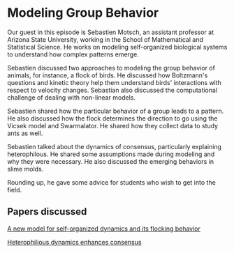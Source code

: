# Modeling Group Behavior

Our guest in this episode is Sebastien Motsch, an assistant professor at Arizona State University, working in the School of Mathematical and Statistical Science. He works on modeling self-organized biological systems to understand how complex patterns emerge. 

Sebastien discussed two approaches to modeling the group behavior of animals, for instance, a flock of birds. He discussed how Boltzmann's questions and kinetic theory help them understand birds' interactions with respect to velocity changes. Sebastian also discussed the computational challenge of dealing with non-linear models.

Sebastien shared how the particular behavior of a group leads to a pattern. He also discussed how the flock determines the direction to go using the Vicsek model and Swarmalator. He shared how they collect data to study ants as well. 

Sebastien talked about the dynamics of consensus, particularly explaining heterophilous. He shared some assumptions made during modeling and why they were necessary. He also discussed the emerging behaviors in slime molds.

Rounding up, he gave some advice for students who wish to get into the field.  

## Papers discussed

[A new model for self-organized dynamics and its flocking behavior](https://arxiv.org/abs/1102.5575)

[Heterophilious dynamics enhances consensus](https://arxiv.org/abs/1301.4123)
